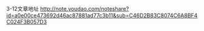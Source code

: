 3-12文章地址
http://note.youdao.com/noteshare?id=a0e00ce473692d46ac87881ad77c3b11&sub=C46D2B83C8074C6A8BF4C024F3B057D3
